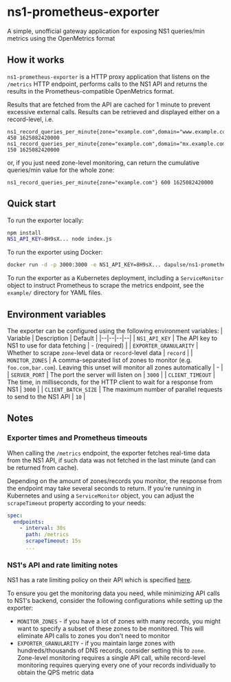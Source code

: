 # ns1-prometheus-exporter
A simple, unofficial gateway application for exposing NS1 queries/min metrics using the OpenMetrics format

## How it works
`ns1-prometheus-exporter` is a HTTP proxy application that listens on the `/metrics` HTTP endpoint, performs calls to the NS1 API and returns the results in the Prometheus-compatible OpenMetrics format.

Results that are fetched from the API are cached for 1 minute to prevent excessive external calls. Results can be retrieved and displayed either on a record-level, i.e.
```
ns1_record_queries_per_minute{zone="example.com",domain="www.example.com",type="CNAME"} 450 1625082420000
ns1_record_queries_per_minute{zone="example.com",domain="mx.example.com",type="MX"} 150 1625082420000
```
or, if you just need zone-level monitoring, can return the cumulative queries/min value for the whole zone:
```
ns1_record_queries_per_minute{zone="example.com"} 600 1625082420000
```

## Quick start
To run the exporter locally:
```bash
npm install
NS1_API_KEY=8H9sX... node index.js
```

To run the exporter using Docker:
```bash
docker run -d -p 3000:3000 -e NS1_API_KEY=8H9sX... dapulse/ns1-prometheus-exporter
```

To run the exporter as a Kubernetes deployment, including a `ServiceMonitor` object to instruct Prometheus to scrape the metrics endpoint, see the `example/` directory for YAML files.

## Environment variables
The exporter can be configured using the following environment variables:
| Variable | Description | Default |
|--|--|--|--|
| `NS1_API_KEY` | The API key to NS1 to use for data fetching | - (required) |
| `EXPORTER_GRANULARITY` | Whether to scrape `zone`-level data or `record`-level data | `record` |
| `MONITOR_ZONES` | A comma-separated list of zones to monitor (e.g. `foo.com,bar.com`). Leaving this unset will monitor all zones automatically | - |
| `SERVER_PORT` | The port the server will listen on | `3000` |
| `CLIENT_TIMEOUT` | The time, in milliseconds, for the HTTP client to wait for a response from NS1 | `3000` |
| `CLIENT_BATCH_SIZE` | The maximum number of parallel requests to send to the NS1 API | `10` |


## Notes

### Exporter times and Prometheus timeouts
When calling the `/metrics` endpoint, the exporter fetches real-time data from the NS1 API, if such data was not fetched in the last minute (and can be returned from cache).

Depending on the amount of zones/records you monitor, the response from the endpoint may take several seconds to return. If you're running in Kubernetes and using a `ServiceMonitor` object,
you can adjust the `scrapeTimeout` property according to your needs:
```yaml
spec:
  endpoints:
    - interval: 30s
      path: /metrics
      scrapeTimeout: 15s
      ...
```

### NS1's API and rate limiting notes
NS1 has a rate limiting policy on their API which is specified [here](https://help.ns1.com/hc/en-us/articles/360020250573-About-API-rate-limiting).

To ensure you get the monitoring data you need, while minimizing API calls to NS1's backend, consider the following configurations while setting up the exporter:
- `MONITOR_ZONES` - if you have a lot of zones with many records, you might want to specify a subset of these zones to be monitored. This will eliminate API calls to zones you don't need to monitor
- `EXPORTER_GRANULARITY` - if you maintain large zones with hundreds/thousands of DNS records, consider setting this to `zone`. Zone-level monitoring requires a single API call, while record-level monitoring requires querying every one of your records individually to obtain the QPS metric data
